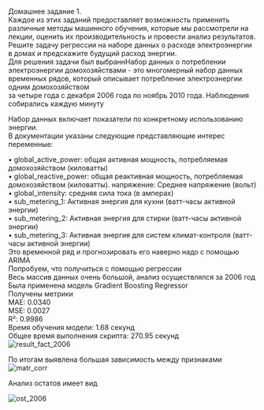Домашнее задание 1.  
Каждое из этих заданий предоставляет возможность применить различные методы машинного обучения, которые мы рассмотрели на лекции, оценить их производительность и провести анализ результатов.  
Решите задачу регрессии на наборе данных о расходе электроэнергии в домах и предскажите будущий расход энергии.  
Для решения задачи был выбраннНабор данных о потреблении электроэнергии домохозяйствами - это многомерный набор данных временных рядов, который описывает потребление электроэнергии одним домохозяйством  
за четыре года с декабря 2006 года по ноябрь 2010 года. Наблюдения собирались каждую минуту  

  Набор данных включает показатели по конкретному использованию энергии.  
В документации указаны следующие представляющие интерес переменные:  

•	global_active_power: общая активная мощность, потребляемая домохозяйством (киловатты)  
•	global_reactive_power: общая реактивная мощность, потребляемая домохозяйством (киловатты). напряжение: Среднее напряжение (вольт)  
•	global_intensity: средняя сила тока (в амперах)  
•	sub_metering_1: Активная энергия для кухни (ватт-часы активной энергии)  
•	sub_metering_2: Активная энергия для стирки (ватт-часы активной энергии)  
•	sub_metering_3: Активная энергия для систем климат-контроля (ватт-часы активной энергии)  
Это временной ряд и прогнозировать его наверно надо с помощью ARIMA  
Попробуем, что получиться с помощью регрессии  
Весь массив данных очень большой, анализ осуществлялся за 2006 год  
Была применена модель Gradient Boosting Regressor  
Получены метрики  
MAE: 0.0340  
MSE: 0.0027  
R²: 0.9986  
Время обучения модели: 1.68 секунд  
Общее время выполнения скрипта: 270.95 секунд   
![result_fact_2006](https://github.com/user-attachments/assets/168f4c9c-3490-446e-93ee-35f73cd6b7ab)

По итогам выявлена большая зависимость между признаками    
![matr_corr](https://github.com/user-attachments/assets/f4ad6e20-b7cc-44e7-9836-2ebf97f73317)  

Анализ остатов имеет вид   

![ost_2006](https://github.com/user-attachments/assets/011fac2b-c029-4991-b28a-abc6310ade3e)



